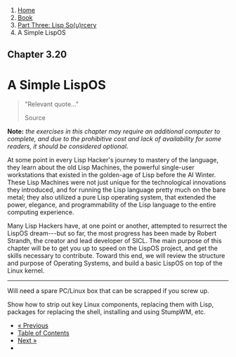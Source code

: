 <ol class="breadcrumb">
  <li><a href="/">Home</a></li>
  <li><a href="/book/">Book</a></li>
  <li><a href="/book/3-0-0-overview/">Part Three: Lisp So(u)rcery</a></li>
  <li class="active">A Simple LispOS</li>
</ol>

## Chapter 3.20

# A Simple LispOS

> "Relevant quote..."
> <footer>Source</footer>

**Note:** *the exercises in this chapter may require an additional computer to complete, and due to the prohibitive cost and lack of availability for some readers, it should be considered optional*.

At some point in every Lisp Hacker's journey to mastery of the language, they learn about the old Lisp Machines, the powerful single-user workstations that existed in the golden-age of Lisp before the AI Winter.  These Lisp Machines were not just unique for the technological innovations they introduced, and for running the Lisp language pretty much on the bare metal; they also utilized a pure Lisp operating system, that extended the power, elegance, and programmability of the Lisp language to the entire computing experience.

Many Lisp Hackers have, at one point or another, attempted to resurrect the LispOS dream---but so far, the most progress has been made by Robert Strandh, the creator and lead developer of SICL.  The main purpose of this chapter will be to get you up to speed on the LispOS project, and get the skills necessary to contribute.  Toward this end, we will review the structure and purpose of Operating Systems, and build a basic LispOS on top of the Linux kernel.

---

Will need a spare PC/Linux box that can be scrapped if you screw up.

Show how to strip out key Linux components, replacing them with Lisp, packages for replacing the shell, installing and using StumpWM, etc.

<ul class="pager">
  <li class="previous"><a href="/book/3-19-0-neurotech/">&laquo; Previous</a></li>
  <li><a href="/book/">Table of Contents</a></li>
  <li class="next"><a href="/book/3-21-0-lisp-machine/">Next &raquo;</a><li>
</ul>
